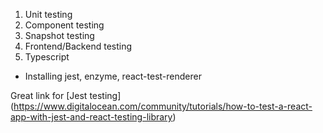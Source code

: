 1. Unit testing
2. Component testing
3. Snapshot testing
4. Frontend/Backend testing
5. Typescript


- Installing jest, enzyme, react-test-renderer


Great link for [Jest testing] (https://www.digitalocean.com/community/tutorials/how-to-test-a-react-app-with-jest-and-react-testing-library)
